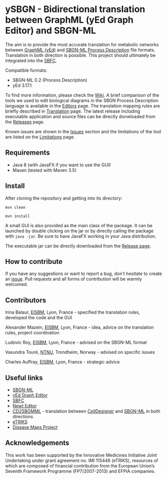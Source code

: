 # ySBGN - Bidirectional translation between GraphML (yEd Graph Editor) and SBGN-ML

The aim is to provide the most accurate translation for metabolic networks between [GraphML (yEd)](https://www.yworks.com/products/yed) and [SBGN-ML Process Description](https://sbgn.github.io/sbgn/) file formats. Translation in both direction is possible. This project should ultimately be integrated into the [SBFC](https://www.ebi.ac.uk/biomodels/tools/converters/).

Compatible formats:
 - SBGN-ML 0.2 (Process Description)
 - yEd 3.17.1

To find more information, please check the [Wiki](https://github.com/sbgn/ySBGN/wiki). A brief comparison of the tools we used to edit biological diagrams in the SBGN Process Description language is available in the [Editors](https://github.com/sbgn/ySBGN/wiki/Editors) page. The translation mapping rules are briefly described in [Translation](https://github.com/sbgn/ySBGN/wiki/Translation) page. The latest release including executable application and source files can be directly donwloaded from the [Releases](https://github.com/sbgn/ySBGN/releases) page.

Known issues are shown in the [Issues](https://github.com/sbgn/ySBGN/issues) section and the limitations of the tool are listed on the [Limitations](https://github.com/sbgn/ySBGN/wiki/Limitations) page.

## Requirements

 - Java 8 (with JavaFX if you want to use the GUI)
 - Maven (tested with Maven 3.5)

## Install

After cloning the repository and getting into its directory:

`mvn clean`

`mvn install`

A small GUI is also provided as the main class of the package. It can be launched by double clicking on the jar or by directly calling the package with `java -jar`. Be sure to have JavaFX working in your Java distribution.

The executable jar can be directly downloaded from the [Release page](https://github.com/sbgn/ySBGN/releases).

## How to contribute

If you have any suggestions or want to report a bug, don't hesitate to create an [issue](https://github.com/sbgn/ySBGN/issues). Pull requests and all forms of contribution will be warmly welcomed.

## Contributors

Irina Balaur, [EISBM](http://www.eisbm.org/), Lyon, France - specified the translation rules, developed the code and the GUI

Alexander Mazein, [EISBM](http://www.eisbm.org/), Lyon, France - idea, advice on the translation rules, project coordination

Ludovic Roy, [EISBM](http://www.eisbm.org/), Lyon, France - advised on the SBGN-ML format  

Vasundra Touré, [NTNU](https://www.ntnu.edu/about), Trondheim, Norway - advised on specific issues  

Charles Auffray, [EISBM](http://www.eisbm.org/), Lyon, France - strategic advice  

## Useful links

 - [SBGN-ML](https://github.com/sbgn/sbgn/wiki/SBGN_ML)
  - [yEd Graph Editor](https://www.yworks.com/products/yed)
 - [SBFC](http://sbfc.sourceforge.net/mediawiki/index.php/Main_Page)
 - [Newt Editor](http://web.newteditor.org/#)
 - [CD2SBGMML](https://github.com/sbgn/cd2sbgnml) - translation between [CellDesigner](http://www.celldesigner.org/) and [SBGN-ML](https://github.com/sbgn/sbgn/wiki/SBGN_ML) in both directions
 - [eTRIKS](https://www.etriks.org/) 
 - [Disease Maps Project](http://disease-maps.org/) 

## Acknowledgements

This work has been supported by the Innovative Medicines Initiative Joint Undertaking under grant agreement no. IMI 115446 (eTRIKS), resources of which are composed of financial contribution from the European Union’s Seventh Framework Programme (FP7/2007-2013) and EFPIA companies.


